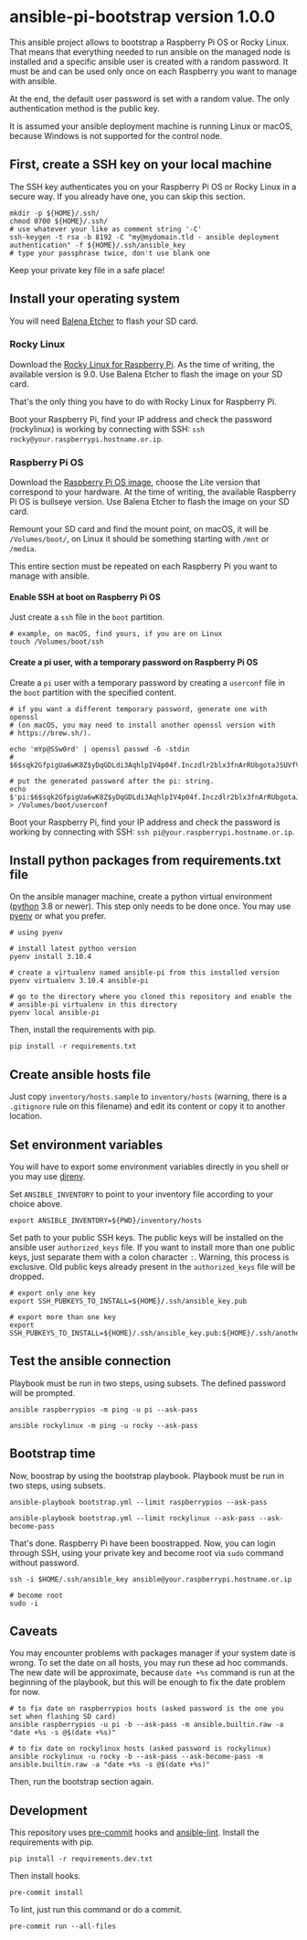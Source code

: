 # ansible-pi-bootstrap version 1.0.0

This ansible project allows to bootstrap a Raspberry Pi OS or Rocky Linux. That
means that everything needed to run ansible on the managed node is installed
and a specific ansible user is created with a random password. It must be and
can be used only once on each Raspberry you want to manage with ansible.

At the end, the default user password is set with a random value. The only
authentication method is the public key.

It is assumed your ansible deployment machine is running Linux or macOS,
because Windows is not supported for the control node.

## First, create a SSH key on your local machine

The SSH key authenticates you on your Raspberry Pi OS or Rocky Linux in a
secure way. If you already have one, you can skip this section.

    mkdir -p ${HOME}/.ssh/
    chmod 0700 ${HOME}/.ssh/
    # use whatever your like as comment string '-C'
    ssh-keygen -t rsa -b 8192 -C "my@mydomain.tld - ansible deployment authentication" -f ${HOME}/.ssh/ansible_key
    # type your passphrase twice, don't use blank one

Keep your private key file in a safe place!

## Install your operating system

You will need [Balena Etcher](https://www.balena.io/etcher/) to flash your SD card.

### Rocky Linux

Download the [Rocky Linux for Raspberry
Pi](https://rockylinux.org/alternative-images). As the time of writing, the
available version is 9.0. Use Balena Etcher to flash the image on your SD card.

That's the only thing you have to do with Rocky Linux for Raspberry Pi.

Boot your Raspberry Pi, find your IP address and check the password
(rockylinux) is working by connecting with SSH: `ssh
rocky@your.raspberrypi.hostname.or.ip`.

### Raspberry Pi OS

Download the [Raspberry Pi OS
image](https://www.raspberrypi.com/software/operating-systems/), choose the
Lite version that correspond to your hardware. At the time of writing, the
available Raspberry Pi OS is bullseye version. Use Balena Etcher to flash the
image on your SD card.

Remount your SD card and find the mount point, on macOS, it will be
`/Volumes/boot/`, on Linux it should be something starting with `/mnt` or
`/media`.

This entire section must be repeated on each Raspberry Pi you want to manage
with ansible.

#### Enable SSH at boot on Raspberry Pi OS

Just create a `ssh` file in the `boot` partition.

    # example, on macOS, find yours, if you are on Linux
    touch /Volumes/boot/ssh

#### Create a pi user, with a temporary password on Raspberry Pi OS

Create a `pi` user with a temporary password by creating a `userconf` file in
the `boot` partition with the specified content.

    # if you want a different temporary password, generate one with openssl
    # (on macOS, you may need to install another openssl version with
    # https://brew.sh/).

    echo 'mYp@SSw0rd' | openssl passwd -6 -stdin
    # $6$sqk2GfpigUa6wK8Z$yDqGDLdi3AqhlpIV4p04f.Inczdlr2blx3fnArRUbgotaJSUVfVkhuJv0988hII8j/mk1IqvChPEukFHZtd4j.

    # put the generated password after the pi: string.
    echo $'pi:$6$sqk2GfpigUa6wK8Z$yDqGDLdi3AqhlpIV4p04f.Inczdlr2blx3fnArRUbgotaJSUVfVkhuJv0988hII8j/mk1IqvChPEukFHZtd4j.' > /Volumes/boot/userconf

Boot your Raspberry Pi, find your IP address and check the password is working
by connecting with SSH: `ssh pi@your.raspberrypi.hostname.or.ip`.

## Install python packages from requirements.txt file

On the ansible manager machine, create a python virtual environment
([python](https://www.python.org/downloads/) 3.8 or newer). This step only
needs to be done once. You may use [pyenv](https://github.com/pyenv/pyenv) or
what you prefer.

    # using pyenv

    # install latest python version
    pyenv install 3.10.4

    # create a virtualenv named ansible-pi from this installed version
    pyenv virtualenv 3.10.4 ansible-pi

    # go to the directory where you cloned this repository and enable the
    # ansible-pi virtualenv in this directory
    pyenv local ansible-pi

Then, install the requirements with pip.

    pip install -r requirements.txt

## Create ansible hosts file

Just copy `inventory/hosts.sample` to `inventory/hosts` (warning, there is a
`.gitignore` rule on this filename) and edit its content or copy it to another
location.

## Set environment variables

You will have to export some environment variables directly in you shell or you
may use [direnv](https://github.com/direnv/direnv).

Set `ANSIBLE_INVENTORY` to point to your inventory file according to your
choice above.

    export ANSIBLE_INVENTORY=${PWD}/inventory/hosts

Set path to your public SSH keys. The public keys will be installed on the
ansible user `authorized_keys` file. If you want to install more than one
public keys, just separate them with a colon character `:`. Warning, this
process is exclusive. Old public keys already present in the `authorized_keys`
file will be dropped.

    # export only one key
    export SSH_PUBKEYS_TO_INSTALL=${HOME}/.ssh/ansible_key.pub

    # export more than one key
    export SSH_PUBKEYS_TO_INSTALL=${HOME}/.ssh/ansible_key.pub:${HOME}/.ssh/another_key.pub

## Test the ansible connection

Playbook must be run in two steps, using subsets. The defined password will be
prompted.

    ansible raspberrypios -m ping -u pi --ask-pass

    ansible rockylinux -m ping -u rocky --ask-pass

## Bootstrap time

Now, boostrap by using the bootstrap playbook. Playbook must be run in two
steps, using subsets.

    ansible-playbook bootstrap.yml --limit raspberrypios --ask-pass

    ansible-playbook bootstrap.yml --limit rockylinux --ask-pass --ask-become-pass

That's done. Raspberry Pi have been boostrapped. Now, you can login through
SSH, using your private key and become root via `sudo` command without
password.

    ssh -i $HOME/.ssh/ansible_key ansible@your.raspberrypi.hostname.or.ip

    # become root
    sudo -i

## Caveats

You may encounter problems with packages manager if your system date is wrong.
To set the date on all hosts, you may run these ad hoc commands. The new date
will be approximate, because `date +%s` command is run at the beginning of the
playbook, but this will be enough to fix the date problem for now.

    # to fix date on raspberrypios hosts (asked password is the one you set when flashing SD card)
    ansible raspberrypios -u pi -b --ask-pass -m ansible.builtin.raw -a "date +%s -s @$(date +%s)"

    # to fix date on rockylinux hosts (asked password is rockylinux)
    ansible rockylinux -u rocky -b --ask-pass --ask-become-pass -m ansible.builtin.raw -a "date +%s -s @$(date +%s)"

Then, run the bootstrap section again.

## Development

This repository uses [pre-commit](https://pre-commit.com/) hooks and
[ansible-lint](https://ansible-lint.readthedocs.io/). Install the requirements
with pip.

    pip install -r requirements.dev.txt

Then install hooks.

    pre-commit install

To lint, just run this command or do a commit.

    pre-commit run --all-files
